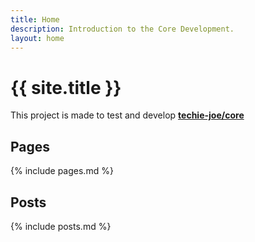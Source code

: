 ```yaml
---
title: Home
description: Introduction to the Core Development.
layout: home
---
```


# {{ site.title }}

This project is made to test and develop **[techie-joe/core](https://github.com/techie-joe/core)**

## Pages

{% include pages.md %}

## Posts

{% include posts.md %}